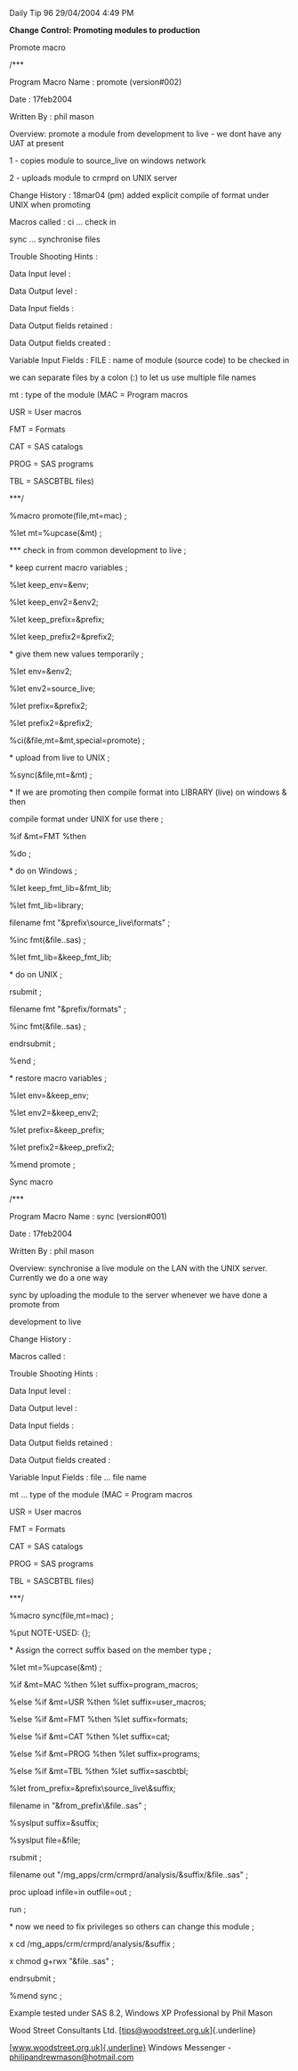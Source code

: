 Daily Tip 96 29/04/2004 4:49 PM

**Change Control: Promoting modules to production**

Promote macro

/\*\*\*

Program Macro Name : promote (version#002)

Date : 17feb2004

Written By : phil mason

Overview: promote a module from development to live - we dont have any
UAT at present

1 - copies module to source_live on windows network

2 - uploads module to crmprd on UNIX server

Change History : 18mar04 (pm) added explicit compile of format under
UNIX when promoting

Macros called : ci \... check in

sync \... synchronise files

Trouble Shooting Hints :

Data Input level :

Data Output level :

Data Input fields :

Data Output fields retained :

Data Output fields created :

Variable Input Fields : FILE : name of module (source code) to be
checked in

we can separate files by a colon (:) to let us use multiple file names

mt : type of the module (MAC = Program macros

USR = User macros

FMT = Formats

CAT = SAS catalogs

PROG = SAS programs

TBL = SASCBTBL files)

\*\*\*/

%macro promote(file,mt=mac) ;

%let mt=%upcase(&mt) ;

\*\*\* check in from common development to live ;

\* keep current macro variables ;

%let keep_env=&env;

%let keep_env2=&env2;

%let keep_prefix=&prefix;

%let keep_prefix2=&prefix2;

\* give them new values temporarily ;

%let env=&env2;

%let env2=source_live;

%let prefix=&prefix2;

%let prefix2=&prefix2;

%ci(&file,mt=&mt,special=promote) ;

\* upload from live to UNIX ;

%sync(&file,mt=&mt) ;

\* If we are promoting then compile format into LIBRARY (live) on
windows & then

compile format under UNIX for use there ;

%if &mt=FMT %then

%do ;

\* do on Windows ;

%let keep_fmt_lib=&fmt_lib;

%let fmt_lib=library;

filename fmt \"&prefix\\source_live\\formats\" ;

%inc fmt(&file..sas) ;

%let fmt_lib=&keep_fmt_lib;

\* do on UNIX ;

rsubmit ;

filename fmt \"&prefix/formats\" ;

%inc fmt(&file..sas) ;

endrsubmit ;

%end ;

\* restore macro variables ;

%let env=&keep_env;

%let env2=&keep_env2;

%let prefix=&keep_prefix;

%let prefix2=&keep_prefix2;

%mend promote ;

Sync macro

/\*\*\*

Program Macro Name : sync (version#001)

Date : 17feb2004

Written By : phil mason

Overview: synchronise a live module on the LAN with the UNIX server.
Currently we do a one way

sync by uploading the module to the server whenever we have done a
promote from

development to live

Change History :

Macros called :

Trouble Shooting Hints :

Data Input level :

Data Output level :

Data Input fields :

Data Output fields retained :

Data Output fields created :

Variable Input Fields : file \... file name

mt \... type of the module (MAC = Program macros

USR = User macros

FMT = Formats

CAT = SAS catalogs

PROG = SAS programs

TBL = SASCBTBL files)

\*\*\*/

%macro sync(file,mt=mac) ;

%put NOTE-USED: {};

\* Assign the correct suffix based on the member type ;

%let mt=%upcase(&mt) ;

%if &mt=MAC %then %let suffix=program_macros;

%else %if &mt=USR %then %let suffix=user_macros;

%else %if &mt=FMT %then %let suffix=formats;

%else %if &mt=CAT %then %let suffix=cat;

%else %if &mt=PROG %then %let suffix=programs;

%else %if &mt=TBL %then %let suffix=sascbtbl;

%let from_prefix=&prefix\\source_live\\&suffix;

filename in \"&from_prefix\\&file..sas\" ;

%syslput suffix=&suffix;

%syslput file=&file;

rsubmit ;

filename out \"/mg_apps/crm/crmprd/analysis/&suffix/&file..sas\" ;

proc upload infile=in outfile=out ;

run ;

\* now we need to fix privileges so others can change this module ;

x cd /mg_apps/crm/crmprd/analysis/&suffix ;

x chmod g+rwx \"&file..sas\" ;

endrsubmit ;

%mend sync ;

Example tested under SAS 8.2, Windows XP Professional by Phil Mason

Wood Street Consultants Ltd. [tips@woodstreet.org.uk]{.underline}

[www.woodstreet.org.uk]{.underline} Windows Messenger -
philipandrewmason@hotmail.com
